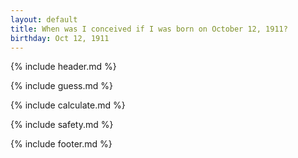 ```yaml
---
layout: default
title: When was I conceived if I was born on October 12, 1911?
birthday: Oct 12, 1911
---
```


{% include header.md %}

{% include guess.md %}

{% include calculate.md %}

{% include safety.md %}

{% include footer.md %}




